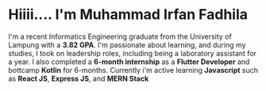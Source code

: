 # Hiiii.... I'm Muhammad Irfan Fadhila

I'm a recent Informatics Engineering graduate from the University of Lampung with a **3.82 GPA**. 
I'm passionate about learning, and during my studies, I took on leadership roles, including being a laboratory assistant for a year. 
I also completed a **6-month internship** as a **Flutter Developer** and bottcamp **Kotlin** for 6-months.
Currently i'm active learning **Javascript** such as **React JS**, **Express JS**, and **MERN Stack**
